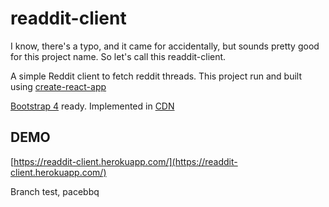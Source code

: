 readdit-client
=============
I know, there's a typo, and it came for accidentally, but sounds pretty good for this project name. So let's call this readdit-client.


A simple Reddit client to fetch reddit threads. This project run and built using [create-react-app](https://github.com/facebook/create-react-app)

[Bootstrap 4](https://getbootstrap.com/) ready. Implemented in [CDN](https://getbootstrap.com/docs/4.0/getting-started/introduction/)

## DEMO
[https://readdit-client.herokuapp.com/](https://readdit-client.herokuapp.com/)


Branch test, pacebbq